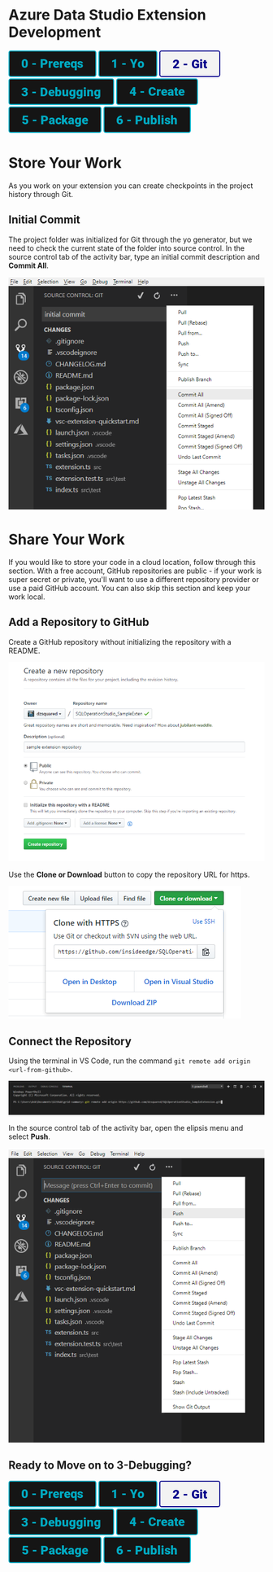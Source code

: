 # Azure Data Studio Extension Development

[![Prereqs](/images/buttons/button_prereqs.png)](0-Prereqs.md)
[![Prereqs](/images/buttons/button_yo.png)](1-Yo.md)
[![Prereqs](/images/buttons2/button_git.png)](2-Git.md)
[![Prereqs](/images/buttons/button_debugging.png)](3-Debugging.md)
[![Prereqs](/images/buttons/button_create.png)](4-CodeCreate.md)
[![Prereqs](/images/buttons/button_package.png)](5-Package.md)
[![Prereqs](/images/buttons/button_publish.png)](6-Publish.md)

# Store Your Work
As you work on your extension you can create checkpoints in the project history through Git.

## Initial Commit
The project folder was initialized for Git through the yo generator, but we need to check the current state of the folder into source control.  In the source control tab of the activity bar, type an initial commit description and **Commit All**.

![VS Code Git Remote](/images/2/initial_commit.png)

# Share Your Work
If you would like to store your code in a cloud location, follow through this section.  With a free account, GitHub repositories are public - if your work is super secret or private, you'll want to use a different repository provider or use a paid GitHub account.
You can also skip this section and keep your work local.

## Add a Repository to GitHub
Create a GitHub repository without initializing the repository with a README.

![GitHub Create Repo](/images/2/github_create.png)

Use the **Clone or Download** button to copy the repository URL for https.

![GitHub Clone Repo](/images/2/github_clone.png)


## Connect the Repository
Using the terminal in VS Code, run the command `git remote add origin <url-from-github>`.

![VS Code Git Remote](/images/2/git_remote.png)

In the source control tab of the activity bar, open the elipsis menu and select **Push**.

![VS Code Git Push](/images/2/git_push.png)

## Ready to Move on to 3-Debugging?
[![Prereqs](/images/buttons/button_prereqs.png)](0-Prereqs.md)
[![Prereqs](/images/buttons/button_yo.png)](1-Yo.md)
[![Prereqs](/images/buttons2/button_git.png)](2-Git.md)
[![Prereqs](/images/buttons/button_debugging.png)](3-Debugging.md)
[![Prereqs](/images/buttons/button_create.png)](4-CodeCreate.md)
[![Prereqs](/images/buttons/button_package.png)](5-Package.md)
[![Prereqs](/images/buttons/button_publish.png)](6-Publish.md)